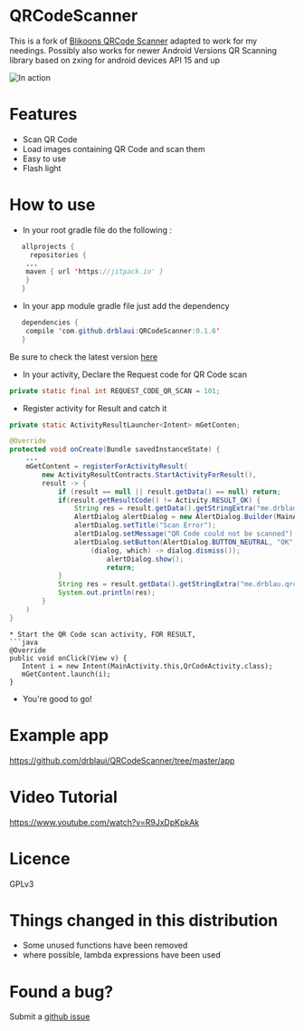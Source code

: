 # QRCodeScanner
This is a fork of [Blikoons QRCode Scanner](https://github.com/blikoon/QRCodeScanner) adapted to work for my needings. Possibly also works for newer Android Versions
QR Scanning library based on zxing for android devices API 15 and up

![In action](https://github.com/blikoon/QRCodeScanner/blob/master/showOff.gif)

# Features
 * Scan QR Code
 * Load images containing QR Code and scan them
 * Easy to use
 * Flash light

# How to use
* In your root gradle file do the following :
```java
   allprojects {
     repositories {
	...
	maven { url 'https://jitpack.io' }
	}
   }
```
* In your app module gradle file just add the dependency
```java
   dependencies {
    compile 'com.github.drblaui:QRCodeScanner:0.1.6'
   }
```
Be sure to check the latest version [here](https://github.com/drblaui/QRCodeScanner/releases) 
* In your activity, Declare the Request code for QR Code scan
```java
private static final int REQUEST_CODE_QR_SCAN = 101;
```
* Register activity for Result and catch it
```java
private static ActivityResultLauncher<Intent> mGetConten;

@Override
protected void onCreate(Bundle savedInstanceState) {
    ...
    mGetContent = registerForActivityResult(
        new ActivityResultContracts.StartActivityForResult(),
        result -> {
            if (result == null || result.getData() == null) return;
            if(result.getResultCode() != Activity.RESULT_OK) {
                String res = result.getData().getStringExtra("me.drblau.qrcodescanner.error_decoding_image");
                AlertDialog alertDialog = new AlertDialog.Builder(MainActivity.this).create();
                alertDialog.setTitle("Scan Error");
                alertDialog.setMessage("QR Code could not be scanned");
                alertDialog.setButton(AlertDialog.BUTTON_NEUTRAL, "OK",
                    (dialog, which) -> dialog.dismiss());
                        alertDialog.show();
                        return;
            }
            String res = result.getData().getStringExtra("me.drblau.qrcodescanner.got_qr_scan_result");
            System.out.println(res);
        }
    )
}
```
```
* Start the QR Code scan activity, FOR RESULT,
```java
@Override
public void onClick(View v) {
   Intent i = new Intent(MainActivity.this,QrCodeActivity.class);
   mGetContent.launch(i);
}
```
* You're good to go!

# Example app
https://github.com/drblaui/QRCodeScanner/tree/master/app

# Video Tutorial
https://www.youtube.com/watch?v=R9JxDpKpkAk

# Licence
GPLv3

# Things changed in this distribution
* Some unused functions have been removed
* where possible, lambda expressions have been used

# Found a bug?
Submit a [github issue](https://github.com/drblaui/QRCodeScanner/issues/new)
